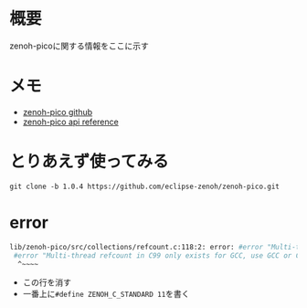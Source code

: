 # 概要
zenoh-picoに関する情報をここに示す

# メモ
- [zenoh-pico github](https://github.com/eclipse-zenoh/zenoh-pico.git)
- [zenoh-pico api reference](https://zenoh-pico.readthedocs.io/en/1.0.4/api.html)

# とりあえず使ってみる
```bash:intall
git clone -b 1.0.4 https://github.com/eclipse-zenoh/zenoh-pico.git
```

# error
```bash
lib/zenoh-pico/src/collections/refcount.c:118:2: error: #error "Multi-thread refcount in C99 only exists for GCC, use GCC or C11 or deactivate multi-thread"
 #error "Multi-thread refcount in C99 only exists for GCC, use GCC or C11 or deactivate multi-thread"
  ^~~~~
```
- この行を消す
- 一番上に`#define ZENOH_C_STANDARD 11`を書く